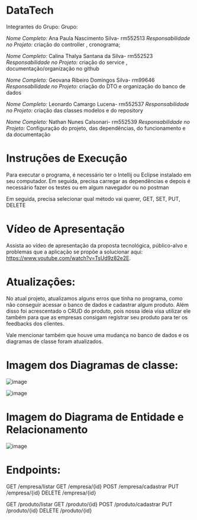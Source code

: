 # DataTech
Integrantes do Grupo:
Grupo:

*Nome Completo:* Ana Paula Nascimento Silva- rm552513
*Responsabilidade no Projeto:* criação do controller , cronograma;

*Nome Completo:* Calina Thalya Santana da Silva- rm552523
*Responsabilidade no Projeto:* criação do service , documentação/organização no github

*Nome Completo:* Geovana Ribeiro Domingos Silva- rm99646
*Responsabilidade no Projeto:* criação do DTO e organização do banco de dados

*Nome Completo:* Leonardo Camargo Lucena- rm552537
*Responsabilidade no Projeto:* criação das classes modelos e do repository

*Nome Completo:* Nathan Nunes Calsonari- rm552539
*Responsabilidade no Projeto:* Configuração do projeto, das dependências, do funcionamento e da documentação

# Instruções de Execução
Para executar o programa, é necessário ter o Intellij ou Eclipse instalado em seu computador. Em seguida, precisa carregar as dependências e depois é necessário fazer os testes ou em algum navegador ou no postman

Em seguida, precisa selecionar qual método vai querer, GET, SET, PUT, DELETE

# Vídeo de Apresentação
Assista ao vídeo de apresentação da proposta tecnológica, público-alvo e problemas que a aplicação se propõe a solucionar aqui: https://www.youtube.com/watch?v=TsUd9z82e2E.

# Atualizaçôes:
No atual projeto, atualizamos alguns erros que tinha no programa, como não conseguir acessar o banco de dados e cadastrar algum produto. Além disso foi acrescentado o CRUD do produto, pois nossa ideia visa utilizar
ele também para que as empresas consigam registrar seu produto para ter os feedbacks dos clientes. 

Vale mencionar também que houve uma mudança no banco de dados e os diagramas de classe foram atualizados.

# Imagem dos Diagramas de classe:
![image](https://github.com/NathanNunesCalsonari/JavaAdvanced_Sprint2/assets/130010914/c787ba51-d6e9-449f-82c0-b08eab6d44bf)

![image](https://github.com/NathanNunesCalsonari/JavaAdvanced_Sprint2/assets/130010914/c6968ffc-ac64-4226-b28a-c804ee2324cb)

# Imagem do Diagrama de Entidade e Relacionamento
![image](https://github.com/NathanNunesCalsonari/JavaAdvanced_Sprint2/assets/130010914/4b612fc8-8035-4ee5-b3b9-03d147687718)

# Endpoints:
GET /empresa/listar
GET /empresa/{id}
POST /empresa/cadastrar
PUT /empresa/{id}
DELETE /empresa/{id}

GET /produto/listar
GET /produto/{id}
POST /produto/cadastrar
PUT /produto/{id}
DELETE /produto/{id}
